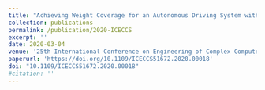```yaml
---
title: "Achieving Weight Coverage for an Autonomous Driving System with Search-based Test Generation "
collection: publications
permalink: /publication/2020-ICECCS
excerpt: ''
date: 2020-03-04
venue: '25th International Conference on Engineering of Complex Computer Systems (ICECCS)'
paperurl: 'https://doi.org/10.1109/ICECCS51672.2020.00018'
doi: "10.1109/ICECCS51672.2020.00018"
#citation: ''
---
```

